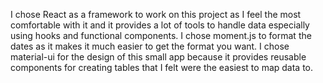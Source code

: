I chose React as a framework to work on this project as I feel the most comfortable with it and it provides a lot of tools to handle data especially using hooks and functional components. I chose moment.js to format the dates as it makes it much easier to get the format you want. I chose material-ui for the design of this small app because it provides reusable components for creating tables that I felt were the easiest to map data to.
